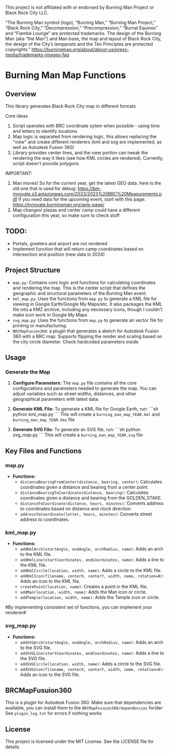 
This project is not affiliated with or endorsed by Burning Man Project or Black Rock City LLC.

"The Burning Man symbol (logo), “Burning Man,” “Burning Man Project,” “Black Rock City,” “Decompression,” “Precompression,” “Burnal Equinox” and “Flambé Lounge” are protected trademarks. The design of the Burning Man (aka “the Man”) and Man base, the map and layout of Black Rock City, the design of the City’s lampposts and the Ten Principles are protected copyrights."
https://burningman.org/about/about-us/press-media/trademarks-images-faq


# Burning Man Map Functions

## Overview

This library generates Black Rock City map in different formats

Core ideas
1) Script operates with BRC coordinate sytem when possible - using time and letters to identify locations
2) Map logic is separated from rendering logic, this allows replacing the "view" and create different renderers 
(kml and svg are implemented, as well as Autodesk Fusion 360)
3) Library provides center lines, and the view portion can tweak the rendering the way it likes (see how KML circles are rendered). Currently, script doesn't  provide polygons


IMPORTANT: 
1) Man moves! So for the current year, get the latest GEO data.
here is the old one that is used for debug: https://bm-innovate.s3.amazonaws.com/2023/2023%20BRC%20Measurements.pdf
If you need data for the upcoming event, start with this page: https://innovate.burningman.org/apis-page/
2) Map changes! plazas and center camp could have a different configuration this year, so make sure to check stuff

## TODO:
* Portals, greeters and airport are not rendered
* Implement function that will return camp coordinates based on intersection and position (new data in 2024)


## Project Structure
- `map.py`: Contains core logic and functions for calculating coordinates and rendering the map. This is the center script that defines the geographic and structural parameters of the Burning Man event.
- `kml_map.py`: Uses the functions from `map.py` to generate a KML file for viewing in Google Earth/Google My Maps/etc. It also packages the KML file into a KMZ archive, including any necessary icons, though I couldn't make icon work in Google My Maps
- `svg_map.py`: Uses the functions from `map.py` to generate an vector file for printing or manufacturing.
- `BRCMapFusion360`: a plugin that generates a sketch for Autodesk Fusion 360 with a BRC map. Supports flipping the render and scaling based on the city circle diameter. Check hardcoded parameters inside


## Usage

### Generate the Map

1. **Configure Parameters:**
   The `map.py` file contains all the core configurations and parameters needed to generate the map. You can adjust variables such as street widths, distances, and other geographical parameters with latest data.

2. **Generate KML File:**
   To generate a KML file for Google Earth, run:
   \`\`\`sh
   python kml_map.py
   \`\`\`
   This will create a `burning_man_map_YEAR.kml` and `burning_man_map_YEAR.kmz` file

3. **Generate SVG File:**
   To generate an SVG file, run:
   \`\`\`sh
   python svg_map.py
   \`\`\`
   This will create a `burning_man_map_YEAR.svg` file 

## Key Files and Functions

### map.py

- **Functions:**
  - `distanceBearingFromCenter(distance, bearing, center)`: Calculates coordinates given a distance and bearing from a center point.
  - `distanceBearingToCoordinate(distance, bearing)`: Calculates coordinates given a distance and bearing from the GOLDEN_STAKE.
  - `distanceToCoordinate(distance, hours, minutes)`: Converts address to coordinates based on distance and clock direction.
  - `addressToCoordinate(letter, hours, minutes)`: Converts street address to coordinates.

### kml_map.py

- **Functions:**
  - `addKmlArch(startAngle, endAngle, archRadius, name)`: Adds an arch to the KML file.
  - `addKmlLine(startCoordinates, endCoordinates, name)`: Adds a line to the KML file.
  - `addKmlCircle(location, width, name)`: Adds a circle to the KML file.
  - `addKmlIcon(filename, centerX, centerY, width, name, rotation=0)`: Adds an icon to the KML file.
  - `createPoint(location, name)`: Creates a point in the KML file.
  - `addMan(location, width, name)`: Adds the Man icon or circle.
  - `addTemple(location, width, name)`: Adds the Temple icon or circle.

#By implementing consistent set of functions, you can implement your renderer#

### svg_map.py

- **Functions:**
  - `addSVGArch(startAngle, endAngle, archRadius, name)`: Adds an arch to the SVG file.
  - `addSVGLine(startCoordinates, endCoordinates, name)`: Adds a line to the SVG file.
  - `addSVGCircle(location, width, name)`: Adds a circle to the SVG file.
  - `addSVGIcon(filename, centerX, centerY, width, name, rotation=0)`: Adds an icon to the SVG file.


## BRCMapFusuion360
This is a plugin for Autodesk Fusion 360. Make sure that dependencies are available, you can install them to the `BRCMapFusuion360/dependencies` forlder
See `plugin_log.txt` for errors if nothing works

## License

This project is licensed under the MIT License. See the LICENSE file for details.
